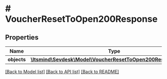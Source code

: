 # # VoucherResetToOpen200Response

## Properties

Name | Type | Description | Notes
------------ | ------------- | ------------- | -------------
**objects** | [**\Itsmind\Sevdesk\Model\VoucherResetToOpen200ResponseObjects**](VoucherResetToOpen200ResponseObjects.md) |  | [optional]

[[Back to Model list]](../../README.md#models) [[Back to API list]](../../README.md#endpoints) [[Back to README]](../../README.md)
